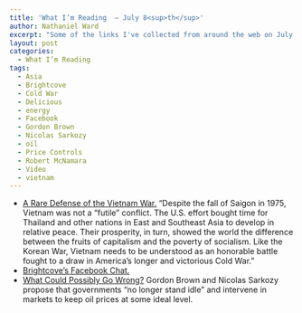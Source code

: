 ```yaml
---
title: 'What I’m Reading  — July 8<sup>th</sup>'
author: Nathaniel Ward
excerpt: "Some of the links I've collected from around the web on July 8th"
layout: post
categories:
  - What I’m Reading
tags:
  - Asia
  - Brightcove
  - Cold War
  - Delicious
  - energy
  - Facebook
  - Gordon Brown
  - Nicolas Sarkozy
  - oil
  - Price Controls
  - Robert McNamara
  - Video
  - vietnam
---
```

  * [A Rare Defense of the Vietnam War.][1] “Despite the fall of Saigon in 1975, Vietnam was not a “futile” conflict. The U.S. effort bought time for Thailand and other nations in East and Southeast Asia to develop in relative peace. Their prosperity, in turn, showed the world the difference between the fruits of capitalism and the poverty of socialism. Like the Korean War, Vietnam needs to be understood as an honorable battle fought to a draw in America’s longer and victorious Cold War.”
  * [Brightcove’s Facebook Chat.][2] 
  * [What Could Possibly Go Wrong?][3] Gordon Brown and Nicolas Sarkozy propose that governments “no longer stand idle” and intervene in markets to keep oil prices at some ideal level.

 [1]: http://online.wsj.com/article/SB124701408081309143.html#mod=djemEditorialPage
 [2]: http://blog.brightcove.com/ecosystem/2009/06/facebook-live-stream-box.html
 [3]: http://online.wsj.com/article/SB124701217125708963.html
